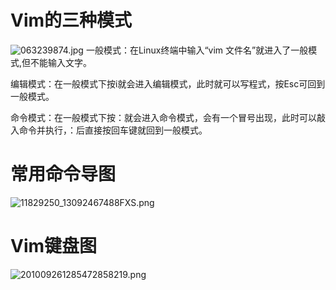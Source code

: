 # Vim的三种模式

![063239874.jpg](http://upload-images.jianshu.io/upload_images/4211837-26a0a8934c310839.jpg?imageMogr2/auto-orient/strip%7CimageView2/2/w/1240)
一般模式：在Linux终端中输入“vim 文件名”就进入了一般模式,但不能输入文字。

编辑模式：在一般模式下按i就会进入编辑模式，此时就可以写程式，按Esc可回到一般模式。

命令模式：在一般模式下按：就会进入命令模式，会有一个冒号出现，此时可以敲入命令并执行，：后直接按回车键就回到一般模式。
# 常用命令导图
![11829250_13092467488FXS.png](http://upload-images.jianshu.io/upload_images/4211837-51877a4880ec5278.png?imageMogr2/auto-orient/strip%7CimageView2/2/w/1240)

# Vim键盘图

![201009261285472858219.png](http://upload-images.jianshu.io/upload_images/4211837-455feef46d0056da.png?imageMogr2/auto-orient/strip%7CimageView2/2/w/1240)

